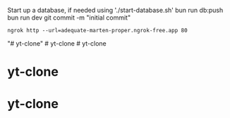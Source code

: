 Start up a database, if needed using './start-database.sh'
bun run db:push
bun run dev
git commit -m "initial commit"

```
ngrok http --url=adequate-marten-proper.ngrok-free.app 80

```
"# yt-clone" 
#   y t - c l o n e  
 # yt-clone
# yt-clone
# yt-clone
